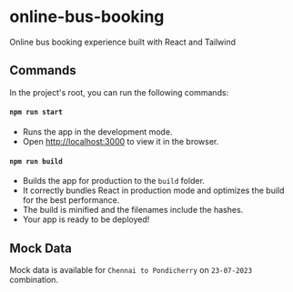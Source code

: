 # online-bus-booking

Online bus booking experience built with React and Tailwind

## Commands

In the project's root, you can run the following commands:

#### `npm run start`

- Runs the app in the development mode.
- Open [http://localhost:3000](http://localhost:3000) to view it in the browser.

#### `npm run build`

- Builds the app for production to the `build` folder.
- It correctly bundles React in production mode and optimizes the build for the best performance.
- The build is minified and the filenames include the hashes.
- Your app is ready to be deployed!

## Mock Data

Mock data is available for `Chennai to Pondicherry` on `23-07-2023` combination.
